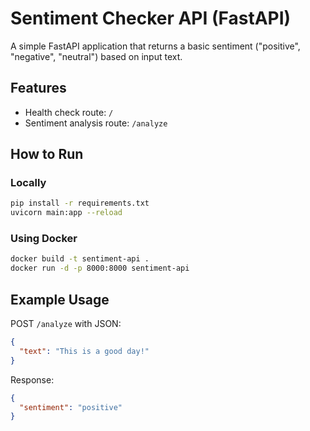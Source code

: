 # Sentiment Checker API (FastAPI)

A simple FastAPI application that returns a basic sentiment ("positive", "negative", "neutral") based on input text.

## Features

- Health check route: `/`
- Sentiment analysis route: `/analyze`

## How to Run

### Locally

```bash
pip install -r requirements.txt
uvicorn main:app --reload
```

### Using Docker

```bash
docker build -t sentiment-api .
docker run -d -p 8000:8000 sentiment-api
```

## Example Usage

POST `/analyze` with JSON:

```json
{
  "text": "This is a good day!"
}
```

Response:

```json
{
  "sentiment": "positive"
}
```
